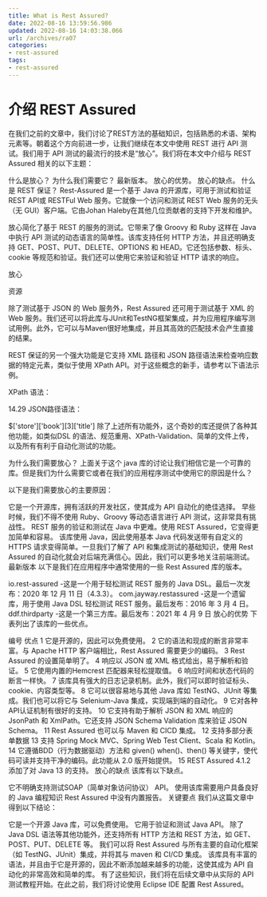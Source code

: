 ```yaml
---
title: What is Rest Assured?
date: 2022-08-16 13:59:56.986
updated: 2022-08-16 14:03:38.066
url: /archives/ra07
categories: 
- rest-assured
tags: 
- rest-assured
---
```


# 介绍 REST Assured 

在我们之前的文章中，我们讨论了REST方法的基础知识，包括熟悉的术语、架构元素等。朝着这个方向前进一步，让我们继续在本文中使用 REST 进行 API 测试。我们用于 API 测试的最流行的技术是“放心”。我们将在本文中介绍与 REST Assured 相关的以下主题：

什么是放心？
为什么我们需要它？
最新版本。
放心的优势。
放心的缺点。
什么是 REST 保证？
Rest-Assured 是一个基于 Java 的开源库，可用于测试和验证REST API或 RESTFul Web 服务。它就像一个访问和测试 REST Web 服务的无头（无 GUI）客户端。它由Johan Haleby在其他几位贡献者的支持下开发和维护。

放心简化了基于 REST 的服务的测试。它带来了像 Groovy 和 Ruby 这样在 Java 中执行 API 测试的动态语言的简单性。该库支持任何 HTTP 方法，并且还明确支持 GET、POST、PUT、DELETE、OPTIONS 和 HEAD。它还包括参数、标头、cookie 等规范和验证。我们还可以使用它来验证和验证 HTTP 请求的响应。

放心

资源

除了测试基于 JSON 的 Web 服务外，Rest Assured 还可用于测试基于 XML 的 Web 服务。我们还可以将此库与JUnit和TestNG框架集成，并为应用程序编写测试用例。此外，它可以与Maven很好地集成，并且其高效的匹配技术会产生直接的结果。

REST 保证的另一个强大功能是它支持 XML 路径和 JSON 路径语法来检查响应数据的特定元素，类似于使用 XPath API。对于这些概念的新手，请参考以下语法示例。

XPath 语法：

<?xml version="1.0" encoding="UTF-8"?>
<bookstore>
<book>
  <title>Freedom In Exile</title>
  <price>14.29</price>
</book>
</bookstore>
JSON路径语法：

$['store']['book'][3]['title']
除了上述所有功能外，这个奇妙的库还提供了各种其他功能，如类似DSL 的语法、规范重用、XPath-Validation、简单的文件上传，以及所有有利于自动化测试的功能。

为什么我们需要放心？
上面关于这个 java 库的讨论让我们相信它是一个可靠的库。但是我们为什么需要它或者在我们的应用程序测试中使用它的原因是什么？

以下是我们需要放心的主要原因：

它是一个开源库，拥有活跃的开发社区，使其成为 API 自动化的绝佳选择。
早些时候，我们不得不使用 Ruby、Groovy 等动态语言进行 API 测试，这非常具有挑战性。
REST 服务的验证和测试在 Java 中更难。使用 REST Assured，它变得更加简单和容易。
该库使用 Java，因此使用基本 Java 代码发送带有自定义的 HTTPS 请求变得简单。一旦我们了解了 API 和集成测试的基础知识，使用 Rest Assured 的自动化就会对后端充满信心。因此，我们可以更多地关注前端测试。
最新版本
以下是我们在应用程序中通常使用的一些 Rest Assured 库的版本。

io.rest-assured -这是一个用于轻松测试 REST 服务的 Java DSL。最后一次发布：2020 年 12 月 11 日（4.3.3）。
com.jayway.restassured -这是一个遗留库，用于使用 Java DSL 轻松测试 REST 服务。最后发布：2016 年 3 月 4 日。
ddf.thirdparty -这是一个第三方库。最后发布：2021 年 4 月 9 日
放心的优势
下表列出了该库的一些优点。

编号	优点
1	它是开源的，因此可以免费使用。
2	它的语法和现成的断言非常丰富。与 Apache HTTP 客户端相比，Rest Assured 需要更少的编码。
3	Rest Assured 的设置简单明了。
4	响应以 JSON 或 XML 格式给出，易于解析和验证。
5	它使用内置的Hemcrest 匹配器来轻松提取值。
6	响应时间和状态代码的断言一样快。
7	该库具有强大的日志记录机制。此外，我们可以即时验证标头、cookie、内容类型等。
8	它可以很容易地与其他 Java 库如 TestNG、JUnit 等集成。我们也可以将它与 Selenium-Java 集成，实现端到端的自动化。
9	它对各种API认证机制有很好的支持。
10	它支持有助于解析 JSON 和 XML 响应的 JsonPath 和 XmlPath。它还支持 JSON Schema Validation 库来验证 JSON Schema。
11	Rest Assured 也可以与 Maven 和 CICD 集成。
12	支持多部分表单数据
13	支持 Spring Mock MVC、Spring Web Test Client、Scala 和 Kotlin。
14	它遵循BDD（行为数据驱动）方法和 given() when()、then() 等关键字，使代码可读并支持干净的编码。此功能从 2.0 版开始提供。
15	REST Assured 4.1.2 添加了对 Java 13 的支持。
放心的缺点
该库有以下缺点。

它不明确支持测试SOAP（简单对象访问协议） API。
使用该库需要用户具备良好的 Java 编程知识
Rest Assured 中没有内置报告。
关键要点
我们从这篇文章中得到以下结论：

它是一个开源 Java 库，可以免费使用。
它用于验证和测试 Java API。
除了 Java DSL 语法等其他功能外，还支持所有 HTTP 方法和 REST 方法，如 GET、POST、PUT、DELETE 等。
我们可以将 Rest Assured 与所有主要的自动化框架（如 TestNG、JUnit）集成，并将其与 maven 和 CI/CD 集成。
该库具有丰富的语法，并且由于它是开源的，因此不断添加越来越多的功能，这使其成为 API 自动化的非常高效和简单的库。
有了这些知识，我们将在后续文章中从实际的 API 测试教程开始。在此之前，我们将讨论使用 Eclipse IDE 配置 Rest Assured。